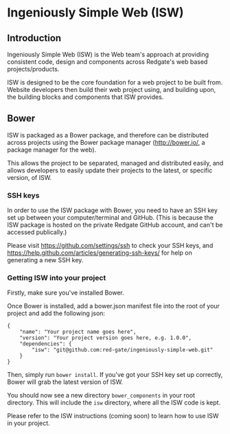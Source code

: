 # Ingeniously Simple Web (ISW)

## Introduction
Ingeniously Simple Web (ISW) is the Web team's approach at providing consistent code, design and components across Redgate's web based projects/products.

ISW is designed to be the core foundation for a web project to be built from. Website developers then build their web project using, and building upon, the building blocks and components that ISW provides.

## Bower
ISW is packaged as a Bower package, and therefore can be distributed across projects using the Bower package manager (http://bower.io/, a package manager for the web).

This allows the project to be separated, managed and distributed easily, and allows developers to easily update their projects to the latest, or specific version, of ISW.

### SSH keys
In order to use the ISW package with Bower, you need to have an SSH key set up between your computer/terminal and GitHub. (This is because the ISW package is hosted on the private Redgate GitHub account, and can't be accessed publically.)

Please visit https://github.com/settings/ssh to check your SSH keys, and https://help.github.com/articles/generating-ssh-keys/ for help on generating a new SSH key.

### Getting ISW into your project
Firstly, make sure you've installed Bower.

Once Bower is installed, add a bower.json manifest file into the root of your project and add the following json:

<pre><code>{
    "name": "Your project name goes here",
    "version": "Your project version goes here, e.g. 1.0.0",
    "dependencies": {
        "isw": "git@github.com:red-gate/ingeniously-simple-web.git"
    }
}
</code></pre>

Then, simply run <code>bower install</code>. If you've got your SSH key set up correctly, Bower will grab the latest version of ISW.

You should now see a new directory <code>bower_components</code> in your root directory. This will include the <code>isw</code> directory, where all the ISW code is kept.

Please refer to the ISW instructions (coming soon) to learn how to use ISW in your project.
